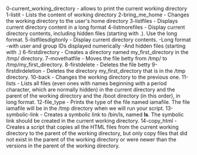 0-current_working_directory - allows to print the current working directory
1-listit - Lists the content of working directory
2-bring_me_home - Changes the working directory to the user's home directory
3-listfiles - Displays current directory content in a long format
4-listmorefiles - Display current directory contents, including hidden files (starting with .). Use the long format.
5-listfilesdigitonly - Display current directory contents.
    -Long format
    -with user and group IDs displayed numerically
    -And hidden files (starting with .)
6-firstdirectory - Creates a directory named my_first_directory in the /tmp/ directory.
7-movethatfile - Moves the file betty from /tmp/ to /tmp/my_first_directory.
8-firstdelete - Deletes the file betty
9-firstdirdeletion -  Deletes the directory my_first_directory that is in the /tmp directory.
10-back - Changes the working directory to the previous one.
11-lists -  Lists all files (even ones with names beginning with a period character, which are normally hidden) in the current directory and the parent of the working directory and the /boot directory (in this order), in long format.
12-file_type - Prints the type of the file named iamafile. The file iamafile will be in the /tmp directory when we will run your script.
13-symbolic-link - Creates a symbolic link to /bin/ls, named __ls__. The symbolic link should be created in the current working directory. 
14-copy_html - Creates a script that copies all the HTML files from the current working directory to the parent of the working directory, but only copy files that did not exist in the parent of the working directory or were newer than the versions in the parent of the working directory.
